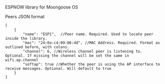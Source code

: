 ESPNOW library for Moongoose OS

Peers JSON format


    [
        {
            "name": "ESP1",  //Peer name. Required. Used to locate peer inside the library.
            "mac": "24:0a:c4:09:06:4d", //MAC Address. Required. Format as outlined before, with colons.
            "channel": 6, //Wireless channel peer is listening to. Optional. If missing the channel will be set the same in wifi.ap.channel
            "softap": true //Whether the peer is using the AP interface to receive messages. Optional. Will default to true
        }
    ]

